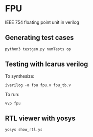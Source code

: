 # FPU
IEEE 754 floating point unit in verilog

## Generating test cases
```
python3 testgen.py numTests op
```

## Testing with Icarus verilog
To synthesize:
```
iverilog -o fpu fpu.v fpu_tb.v
```
To run:
```
vvp fpu
```
## RTL viewer with yosys
```
yosys show_rtl.ys
```
